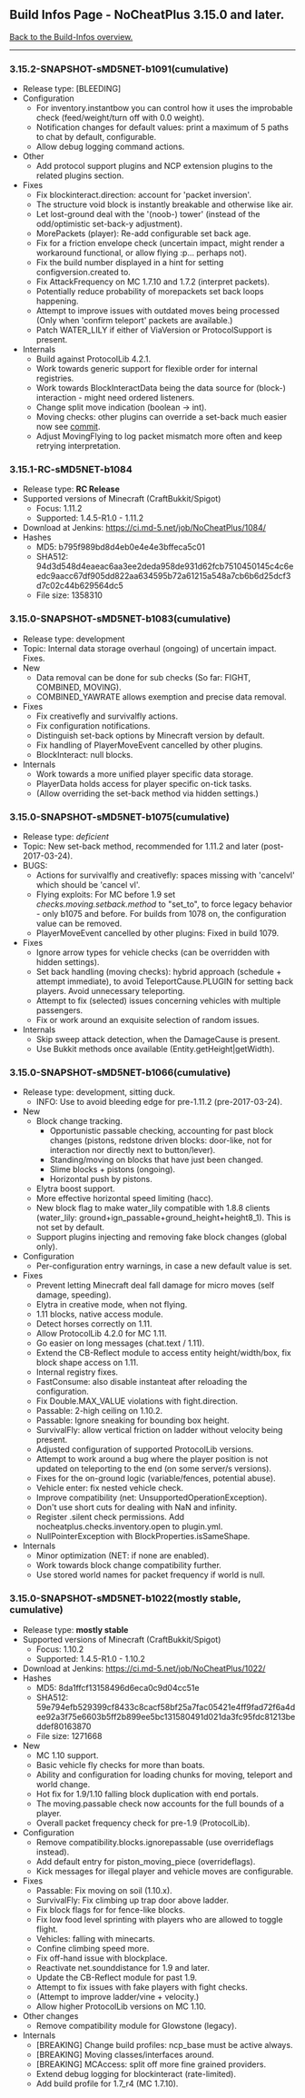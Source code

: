 ## Build Infos Page - NoCheatPlus 3.15.0 and later.

[Back to the Build-Infos overview.](https://github.com/NoCheatPlus/Docs/wiki/Build-Infos)

----

### 3.15.2-SNAPSHOT-sMD5NET-b1091(cumulative)
* Release type: [BLEEDING]
* Configuration
    * For inventory.instantbow you can control how it uses the improbable check (feed/weight/turn off with 0.0 weight).
    * Notification changes for default values: print a maximum of 5 paths to chat by default, configurable.
    * Allow debug logging command actions.
* Other
    * Add protocol support plugins and NCP extension plugins to the related plugins section.
* Fixes
    * Fix blockinteract.direction: account for 'packet inversion'.
    * The structure void block is instantly breakable and otherwise like air.
    * Let lost-ground deal with the '(noob-) tower' (instead of the odd/optimistic set-back-y adjustment).
    * MorePackets (player): Re-add configurable set back age.
    * Fix for a friction envelope check (uncertain impact, might render a workaround functional, or allow flying :p... perhaps not).
    * Fix the build number displayed in a hint for setting configversion.created to.
    * Fix AttackFrequency on MC 1.7.10 and 1.7.2 (interpret packets).
    * Potentially reduce probability of morepackets set back loops happening.
    * Attempt to improve issues with outdated moves being processed (Only when 'confirm teleport' packets are available.)
    * Patch WATER_LILY if either of ViaVersion or ProtocolSupport is present.
* Internals
    * Build against ProtocolLib 4.2.1.
    * Work towards generic support for flexible order for internal registries.
    * Work towards BlockInteractData being the data source for (block-) interaction - might need ordered listeners.
    * Change split move indication (boolean -> int).
    * Moving checks: other plugins can override a set-back much easier now see [commit](https://github.com/NoCheatPlus/NoCheatPlus/commit/34e3548ec5c0ab73ad8c46a1b9198362a0840b8a).
    * Adjust MovingFlying to log packet mismatch more often and keep retrying interpretation.

### 3.15.1-RC-sMD5NET-b1084
* Release type: **RC Release**
* Supported versions of Minecraft (CraftBukkit/Spigot)
    * Focus: 1.11.2
    * Supported: 1.4.5-R1.0 - 1.11.2
* Download at Jenkins: https://ci.md-5.net/job/NoCheatPlus/1084/
* Hashes
    * MD5: b795f989bd8d4eb0e4e4e3bffeca5c01
    * SHA512: 94d3d548d4eaeac6aa3ee2deda958de931d62fcb7510450145c4c6eedc9aacc67df905dd822aa634595b72a61215a548a7cb6b6d25dcf3d7c02c44b629564dc5
    * File size: 1358310

### 3.15.0-SNAPSHOT-sMD5NET-b1083(cumulative)
* Release type: development
* Topic: Internal data storage overhaul (ongoing) of uncertain impact. Fixes.
* New
    * Data removal can be done for sub checks (So far: FIGHT, COMBINED, MOVING).
    * COMBINED_YAWRATE allows exemption and precise data removal.
* Fixes
    * Fix creativefly and survivalfly actions.
    * Fix configuration notifications.
    * Distinguish set-back options by Minecraft version by default.
    * Fix handling of PlayerMoveEvent cancelled by other plugins.
    * BlockInteract: null blocks.
* Internals
    * Work towards a more unified player specific data storage.
    * PlayerData holds access for player specific on-tick tasks.
    * (Allow overriding the set-back method via hidden settings.)

### 3.15.0-SNAPSHOT-sMD5NET-b1075(cumulative)
* Release type: _deficient_
* Topic: New set-back method, recommended for 1.11.2 and later (post-2017-03-24).
* BUGS:
    * Actions for survivalfly and creativefly: spaces missing with 'cancelvl' which should be 'cancel vl'.
    * Flying exploits: For MC before 1.9 set _checks.moving.setback.method_ to "set_to", to force legacy behavior - only b1075 and before. For builds from 1078 on, the configuration value can be removed.
    * PlayerMoveEvent cancelled by other plugins: Fixed in build 1079.
* Fixes
    * Ignore arrow types for vehicle checks (can be overridden with hidden settings).
    * Set back handling (moving checks): hybrid approach (schedule + attempt immediate), to avoid TeleportCause.PLUGIN for setting back players. Avoid unnecessary teleporting.
    * Attempt to fix (selected) issues concerning vehicles with multiple passengers.
    * Fix or work around an exquisite selection of random issues.
* Internals
    * Skip sweep attack detection, when the DamageCause is present.
    * Use Bukkit methods once available (Entity.getHeight|getWidth).

### 3.15.0-SNAPSHOT-sMD5NET-b1066(cumulative)
* Release type: development, sitting duck.
    * INFO: Use to avoid bleeding edge for pre-1.11.2 (pre-2017-03-24).
* New
    * Block change tracking.
        * Opportunistic passable checking, accounting for past block changes (pistons, redstone driven blocks: door-like, not for interaction nor directly next to button/lever).
        * Standing/moving on blocks that have just been changed.
        * Slime blocks + pistons (ongoing).
        * Horizontal push by pistons.
    * Elytra boost support.
    * More effective horizontal speed limiting (hacc).
    * New block flag to make water_lily compatible with 1.8.8 clients (water_lily: ground+ign_passable+ground_height+height8_1). This is not set by default.
    * Support plugins injecting and removing fake block changes (global only).
* Configuration
    * Per-configuration entry warnings, in case a new default value is set.
* Fixes
    * Prevent letting Minecraft deal fall damage for micro moves (self damage, speeding).
    * Elytra in creative mode, when not flying.
    * 1.11 blocks, native access module.
    * Detect horses correctly on 1.11.
    * Allow ProtocolLib 4.2.0 for MC 1.11.
    * Go easier on long messages (chat.text / 1.11).
    * Extend the CB-Reflect module to access entity height/width/box, fix block shape access on 1.11.
    * Internal registry fixes.
    * FastConsume: also disable instanteat after reloading the configuration.
    * Fix Double.MAX_VALUE violations with fight.direction.
    * Passable: 2-high ceiling on 1.10.2.
    * Passable: Ignore sneaking for bounding box height.
    * SurvivalFly: allow vertical friction on ladder without velocity being present.
    * Adjusted configuration of supported ProtocolLib versions.
    * Attempt to work around a bug where the player position is not updated on teleporting to the end (on some server/s versions).
    * Fixes for the on-ground logic (variable/fences, potential abuse).
    * Vehicle enter: fix nested vehicle check.
    * Improve compatibility (net: UnsupportedOperationException).
    * Don't use short cuts for dealing with NaN and infinity.
    * Register .silent check permissions. Add nocheatplus.checks.inventory.open to plugin.yml.
    * NullPointerException with BlockProperties.isSameShape.
* Internals
    * Minor optimization (NET: if none are enabled).
    * Work towards block change compatibility further.
    * Use stored world names for packet frequency if world is null.

### 3.15.0-SNAPSHOT-sMD5NET-b1022(mostly stable, cumulative)
* Release type: **mostly stable**
* Supported versions of Minecraft (CraftBukkit/Spigot)
    * Focus: 1.10.2
    * Supported: 1.4.5-R1.0 - 1.10.2
* Download at Jenkins: https://ci.md-5.net/job/NoCheatPlus/1022/
* Hashes
    * MD5: 8da1ffcf13158496d6eca0c9d04cc51e
    * SHA512: 59e794efb529399cf8433c8cacf58bf25a7fac05421e4ff9fad72f6a4dee92a3f75e6603b5ff2b899ee5bc131580491d021da3fc95fdc81213beddef80163870
    * File size: 1271668
* New
    * MC 1.10 support.
    * Basic vehicle fly checks for more than boats.
    * Ability and configuration for loading chunks for moving, teleport and world change.
    * Hot fix for 1.9/1.10 falling block duplication with end portals.
    * The moving.passable check now accounts for the full bounds of a player.
    * Overall packet frequency check for pre-1.9 (ProtocolLib).
* Configuration
    * Remove compatibility.blocks.ignorepassable (use overrideflags instead).
    * Add default entry for piston_moving_piece (overrideflags).
    * Kick messages for illegal player and vehicle moves are configurable.
* Fixes
    * Passable: Fix moving on soil (1.10.x).
    * SurvivalFly: Fix climbing up trap door above ladder.
    * Fix block flags for for fence-like blocks.
    * Fix low food level sprinting with players who are allowed to toggle flight.
    * Vehicles: falling with minecarts.
    * Confine climbing speed more.
    * Fix off-hand issue with blockplace.
    * Reactivate net.sounddistance for 1.9 and later.
    * Update the CB-Reflect module for past 1.9.
    * Attempt to fix issues with fake players with fight checks.
    * (Attempt to improve ladder/vine + velocity.)
    * Allow higher ProtocolLib versions on MC 1.10.
* Other changes
    * Remove compatibility module for Glowstone (legacy).
* Internals
    * [BREAKING] Change build profiles: ncp_base must be active always.
    * [BREAKING] Moving classes/interfaces around.
    * [BREAKING] MCAccess: split off more fine grained providers.
    * Extend debug logging for blockinteract (rate-limited).
    * Add build profile for 1.7_r4 (MC 1.7.10).

